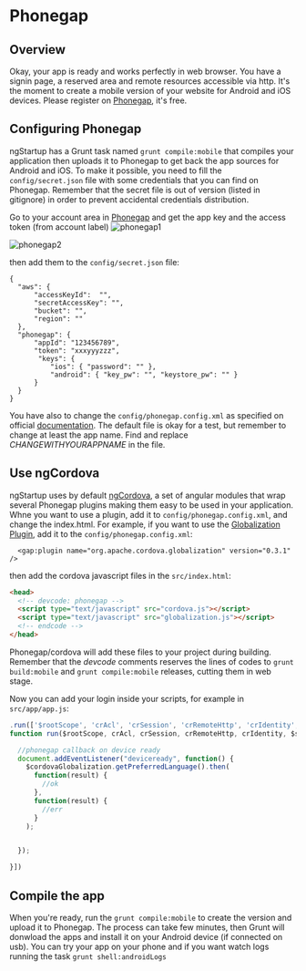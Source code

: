 # Phonegap

## Overview
Okay, your app is ready and works perfectly in web browser. You have a signin page, a reserved area and remote resources accessible via http.
It's the moment to create a mobile version of your website for Android and iOS devices. Please register on [Phonegap](http://build.phonegap.com), it's free.

## Configuring Phonegap

ngStartup has a Grunt task named `grunt compile:mobile` that compiles your application then uploads it to Phonegap to get back the app sources for Android and iOS. To make it possible, you need to fill the `config/secret.json` file with some credentials that you can find on Phonegap. Remember that the secret file is out of version (listed in gitignore) in order to prevent accidental credentials distribution.

Go to your account area in [Phonegap](http://build.phonegap.com) and get the app key and the access token (from account label)
![phonegap1](http://ngstartup.corleycloud.com/assets/images/phonegap01.png)

![phonegap2](http://ngstartup.corleycloud.com/assets/images/phonegap02.png)


then add them to the `config/secret.json` file:

```
{
  "aws": {
      "accessKeyId":  "",
      "secretAccessKey": "",
      "bucket": "",
      "region": ""
  },
  "phonegap": {
      "appId": "123456789",
      "token": "xxxyyyzzz",
       "keys": {
          "ios": { "password": "" },
          "android": { "key_pw": "", "keystore_pw": "" }
      }
  }
}
```

You have also to change the `config/phonegap.config.xml` as specified on official [documentation](http://docs.build.phonegap.com/en_US/configuring_basics.md.html#The%20Basics). The default file is okay for a test, but remember to change at least the app name. Find and replace *CHANGEWITHYOURAPPNAME* in the file.

## Use ngCordova

ngStartup uses by default [ngCordova](http://ngcordova.com), a set of angular modules that wrap several Phonegap plugins making them easy to be used in your application. Whne you want to use a plugin, add it to `config/phonegap.config.xml`, and change the index.html. For example, if you want to use the [Globalization Plugin](http://ngcordova.com/docs/plugins/globalization/), add it to the `config/phonegap.config.xml`:

```
  <gap:plugin name="org.apache.cordova.globalization" version="0.3.1" />
```

then add the cordova javascript files in the `src/index.html`:
```html
<head>
  <!-- devcode: phonegap -->
  <script type="text/javascript" src="cordova.js"></script>
  <script type="text/javascript" src="globalization.js"></script>
  <!-- endcode -->
</head>
```

Phonegap/cordova will add these files to your project during building. Remember that the *devcode* comments reserves the lines of codes to `grunt build:mobile` and `grunt compile:mobile` releases, cutting them in web stage.

Now you can add your login inside your scripts, for example in `src/app/app.js`:

``` javascript
.run(['$rootScope', 'crAcl', 'crSession', 'crRemoteHttp', 'crIdentity', '$state', '$log', '$cordovaGlobalization',
function run($rootScope, crAcl, crSession, crRemoteHttp, crIdentity, $state, $log, $cordovaGlobalization) {

  //phonegap callback on device ready
  document.addEventListener("deviceready", function() {
    $cordovaGlobalization.getPreferredLanguage().then(
      function(result) {
        //ok
      },
      function(result) {
        //err
      }
    );


  });

}])
```


## Compile the app

When you're ready, run the `grunt compile:mobile` to create the version and upload it to Phonegap. The process can take few minutes, then Grunt will donwload the apps and install it on your Android device (if connected on usb). You can try your app on your phone and if you want watch logs running the task `grunt shell:androidLogs`
